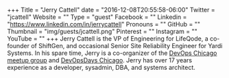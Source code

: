 +++
Title = "Jerry Cattell"
date = "2016-12-08T20:55:58-06:00"
Twitter = "jcattell"
Website = ""
Type = "guest"
Facebook = ""
Linkedin = "https://www.linkedin.com/in/jerrycattell"
Pronouns = ""
GitHub = ""
Thumbnail = "img/guests/jcattell.png"
Pinterest = ""
Instagram = ""
YouTube = ""
+++
Jerry Cattell is the VP of Engineering for LifeQode, a co-founder of ShiftGen, and occasional Senior Site Reliability Engineer for Yardi Systems. In his spare time, Jerry is a co-organizer of the [DevOps Chicago meetup group](http://meetup.com/devops) and [DevOpsDays Chicago](http://devopsdayschi.org). Jerry has over 17 years experience as a developer, sysadmin, DBA, and systems architect.
